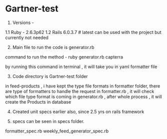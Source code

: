 # Gartner-test

1. Versions - 

1.1 Ruby - 2.6.3p62
1.2 Rails 6.0.3.7 # latest can be used with the project but currently not needed
 

2. Main file to run the code is generator.rb


command to run the method - ruby generator.rb capterra


by running this command in terminal , it will take you in yaml formatter file


3. Code directory is Gartner-test folder

in feed-products , i have kept the type file formats
in formatter folder, there are type of formatters to handle the request
in formatter.rb , it will check which file type format is coming 
in generator.rb , after whole process , it will create the Products in database


4. Created unit specs earlier also, since 2.5 yrs on rails framework

5. specs can be seen in specs folder. 

formatter_spec.rb
weekly_feed_generator_spec.rb
